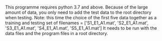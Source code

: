 This programme requires python 3.7 and above.
Because of the large amount of data, you only need to add the test data to the root directory when testing.
Note: this time the choice of the first five data together as a training and testing set of
filenames = ['S1_E1_A1.mat', 'S2_E1_A1.mat', 'S3_E1_A1.mat', 'S4_E1_A1.mat', 'S5_E1_A1.mat']
It needs to be run with the data files and the program files in a root directory.

